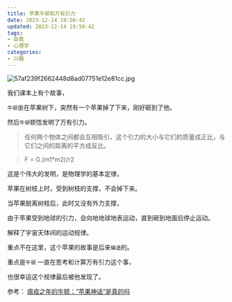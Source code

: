 ```yaml
---
title: 苹果牛顿和万有引力
date: 2023-12-14 19:50:42
updated: 2023-12-14 19:50:42
tags:
- 自我
- 心理学
categories:
- 兴趣
---
```


![57af239f2662448d8ad07751e12e81cc.jpg](https://s2.loli.net/2023/12/14/MWJ8g9k7BGYUoRw.jpg)

我们课本上有个故事，

`牛顿`坐在苹果树下，突然有一个苹果掉了下来，刚好砸到了他。

然后`牛顿`顿悟发明了万有引力。

> 任何两个物体之间都会互相吸引，这个引力的大小与它们的质量成正比，与它们之间的距离的平方成反比。

> F = G.(m1*m2)/r2

这是个伟大的发明，是物理学的基本定律。

苹果在树枝上时，受到树枝的支撑，不会掉下来。

当苹果脱离树枝后，此时又没有外力支撑，

由于苹果受到地球的引力，会向地地球地表运动，直到砸到地面后停止运动。

解释了宇宙天体间的运动规律。

重点不在这里，这个苹果的故事是后来`编造`的。

重点是`牛顿` 一直在思考和计算万有引力这个事，

也很幸运这个规律最后被他发现了。


参考：
[瘟疫之年的牛顿：“苹果神话”是真的吗](https://paper.sciencenet.cn/htmlnews/2020/4/439114.shtm)
